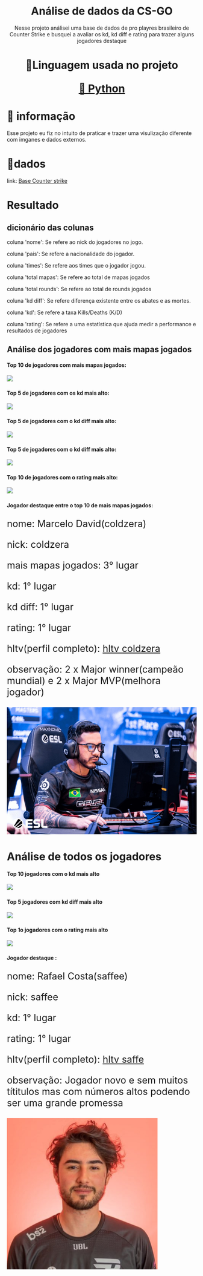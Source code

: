 <h1 align="center">Análise de dados da CS-GO</h1>
<p align="center">Nesse projeto análisei uma base de dados de pro playres brasileiro de Counter Strike e busquei a avaliar os kd, kd diff e rating para trazer alguns jogadores destaque</p>
<h1 align="center">
    <p align="center">🚀Linguagem usada no projeto</p>
     <a href="">🔗 Python</a>
</h1>

# 🎲 informação
Esse projeto eu fiz no intuito de praticar e trazer uma visulização diferente com imganes e dados externos.

# 📃dados
link: <a href="https://www.kaggle.com/patrasaurabh/csgo-player-and-team-stats">Base Counter strike</a>


# Resultado

## dicionário das colunas
coluna 'nome': Se refere ao nick do jogadores no jogo.

coluna 'pais': Se refere a nacionalidade do jogador.

coluna 'times': Se refere aos times que o jogador jogou.

coluna 'total mapas': Se refere ao total de mapas jogados

coluna 'total rounds': Se refere ao total de rounds jogados

coluna 'kd diff': Se refere diferença existente entre os abates e as mortes.

coluna 'kd': Se refere a taxa Kills/Deaths (K/D)

coluna 'rating': Se refere a uma estatística que ajuda medir a performance e resultados de jogadores
<br>
## Análise dos jogadores com mais mapas jogados
<h4>Top 10 de jogadores com mais mapas jogados:</h4>
<img src="https://github.com/ws-silva/analise-jogadores/blob/main/img/graftop10.png">
<br>
<h4>Top 5 de jogadores com os kd mais alto:</h4>
<img src="https://github.com/ws-silva/analise-jogadores/blob/main/img/graftop10kd.png">
<br>
<h4>Top 5 de jogadores com o kd diff mais alto:</h4>
<img src="https://github.com/ws-silva/analise-jogadores/blob/main/img/graftop10diff.png">
<br>
<h4>Top 5 de jogadores com o kd diff mais alto:</h4>
<img src="https://github.com/ws-silva/analise-jogadores/blob/main/img/graftop10diff.png">
<br>
<h4>Top 10 de jogadores com o rating mais alto:</h4>
<img src="https://github.com/ws-silva/analise-jogadores/blob/main/img/graftop10rating.png">
<br>
<h4>Jogador destaque entre o top 10 de mais mapas jogados:</h4>

<div style="font-size: 25px;">
<p>nome: Marcelo David(coldzera)</p>
<p>nick: coldzera</p>
<p>mais mapas jogados: 3° lugar</p>
<p>kd: 1° lugar</p>
<p>kd diff: 1° lugar</p>
<p>rating: 1° lugar</p>
<p>hltv(perfil completo): <a href="https://www.hltv.org/player/9216/coldzera">hltv coldzera</a></p>
<p>observação: 2 x Major winner(campeão mundial) e 2 x Major MVP(melhora jogador)</p>
</div>

<img style="width:700px;" src="img/faze-clan-coldzera-iem-katowice-2020.jpg">
<br>
<h1>Análise de todos os jogadores</h1>

<h4>Top 10 jogadores com o kd mais alto</h4>
<img src="https://github.com/ws-silva/analise-jogadores/blob/main/img/geral%20kd.png">
<br>
<h4>Top 5 jogadores com kd diff mais alto</h4>
<img src="https://github.com/ws-silva/analise-jogadores/blob/main/img/geraldiff.png">
<br>
<h4>Top 1o jogadores com o rating mais alto</h4>
<img src="https://github.com/ws-silva/analise-jogadores/blob/main/img/geralrating.png">
<br>
<h4>Jogador destaque :</h4>


<div style="font-size: 25px;">
<p>nome: Rafael Costa(saffee)</p>
<p>nick: saffee</p>
<p>kd: 1° lugar</p>
<p>rating: 1° lugar</p>
<p>hltv(perfil completo): <a href="https://www.hltv.org/player/18835/saffee#tab-infoBox">hltv saffe</a></p>
<p>observação: Jogador novo e sem muitos títitulos mas com números altos podendo ser uma grande promessa</p>
</div>

<img style="width:400px" src="img/painsafe.jpg">
